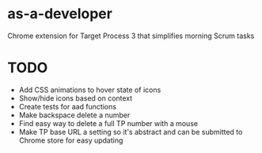as-a-developer
==============

Chrome extension for Target Process 3 that simplifies morning Scrum tasks

TODO
==============
 * Add CSS animations to hover state of icons
 * Show/hide icons based on context
 * Create tests for aad functions
 * Make backspace delete a number
 * Find easy way to delete a full TP number with a mouse
 * Make TP base URL a setting so it's abstract and can be submitted to Chrome store for easy updating
